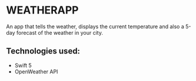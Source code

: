 # WEATHERAPP

An app that tells the weather, displays the current temperature and also a 5-day forecast of the weather in your city. 

## Technologies used:
- Swift 5
- OpenWeather API
